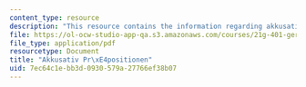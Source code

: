 ```yaml
---
content_type: resource
description: "This resource contains the information regarding akkusativ pr\xE4positionen."
file: https://ol-ocw-studio-app-qa.s3.amazonaws.com/courses/21g-401-german-i-fall-2008/7ec64c1ebb3d0930579a27766ef38b07_MIT21G_401F08_widkap3_4.pdf
file_type: application/pdf
resourcetype: Document
title: "Akkusativ Pr\xE4positionen"
uid: 7ec64c1e-bb3d-0930-579a-27766ef38b07
---
```


